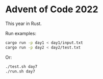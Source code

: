 # Advent of Code 2022

This year in Rust.

Run examples:

```sh
cargo run -p day1 < day1/input.txt
cargo run -p day2 < day2/test.txt
```

Or:
```sh
./test.sh day7
./run.sh day7
```
